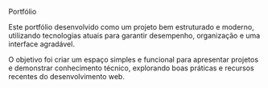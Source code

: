 Portfólio

Este portfólio 
desenvolvido como um projeto bem estruturado e moderno, utilizando tecnologias atuais para garantir desempenho, organização e uma interface agradável.  

O objetivo foi criar um espaço simples e funcional para apresentar projetos e demonstrar conhecimento técnico, explorando boas práticas e recursos recentes do desenvolvimento web.  
